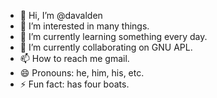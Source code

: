 - 👋 Hi, I’m @davalden
- 👀 I’m interested in many things.
- 🌱 I’m currently learning something every day.
- 💞️ I’m currently collaborating on GNU APL.
- 📫 How to reach me gmail.
- 😄 Pronouns: he, him, his, etc.
- ⚡ Fun fact: has four boats.

<!---
davalden/davalden is a ✨ special ✨ repository because its `README.md` (this file) appears on your GitHub profile.
You can click the Preview link to take a look at your changes.
--->
